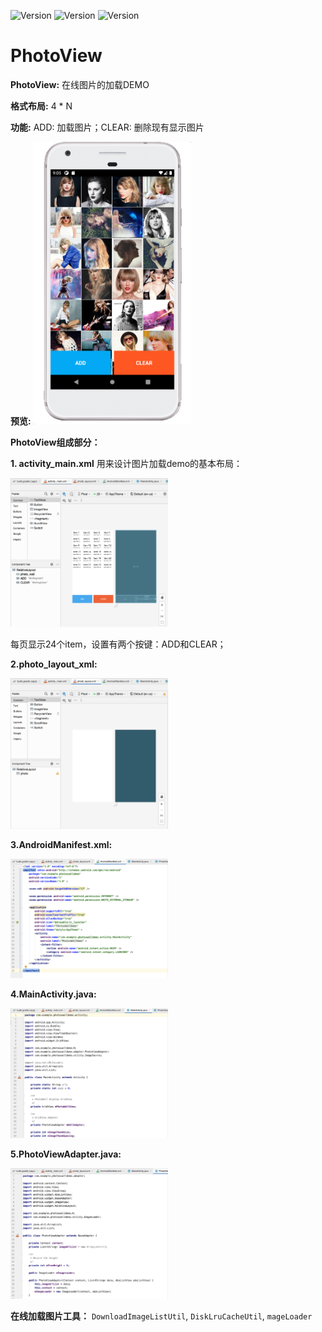 ![Version](https://img.shields.io/badge/version-2.0.1-blue)
![Version](https://img.shields.io/badge/milestones-2-brightgreen)
![Version](https://img.shields.io/badge/cooperation-Tecent-red)

# PhotoView


**PhotoView:** 在线图片的加载DEMO

**格式布局:** 4 * N

**功能:** ADD: 加载图片；CLEAR: 删除现有显示图片

**预览:** 
<img src="imgs/1.png" width="50%" height="50%">


**PhotoView组成部分：** 

**1. activity_main.xml** 用来设计图片加载demo的基本布局：

<img src="imgs/2.png" width="50%" height="50%">

每页显示24个item，设置有两个按键：ADD和CLEAR；



**2.photo_layout_xml:**

<img src="imgs/3.png" width="50%" height="50%">


**3.AndroidManifest.xml:**

<img src="imgs/4.png" width="50%" height="50%">



**4.MainActivity.java:**

<img src="imgs/5.png" width="50%" height="50%">



**5.PhotoViewAdapter.java:**

<img src="imgs/6.png" width="50%" height="50%">


**在线加载图片工具：** `DownloadImageListUtil`, `DiskLruCacheUtil`, `mageLoader`
 
